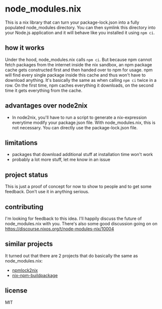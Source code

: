 # node_modules.nix

This is a nix library that can turn your package-lock.json into a fully populated node_modules directory. You can then symlink this directory into your Node.js application and it will behave like you installed it using `npm ci`.

## how it works

Under the hood, node_modules.nix calls `npm ci`. But because npm cannot fetch packages from the internet inside the nix sandbox, an npm package cache gets constructed first and then handed over to npm for usage. npm will find every single package inside this cache and thus won't have to download anything. It's basically the same as when calling `npm ci` twice in a row. On the first time, npm caches everything it downloads, on the second time it gets everything from the cache.

## advantages over node2nix

- In node2nix, you'll have to run a script to generate a nix-expression everytime modify your package.json file. With node_modules.nix, this is not necessary. You can directly use the package-lock.json file.

## limitations

- packages that download additional stuff at installation time won't work
- probably a lot more stuff, let me know in an issue

## project status

This is just a proof of concept for now to show to people and to get some feedback. Don't use it in anything serious.

## contributing

I'm looking for feedback to this idea. I'll happily discuss the future of node_modules.nix with you.
There's also some good discussion going on on https://discourse.nixos.org/t/node-modules-nix/10004

## similar projects

It turned out that there are 2 projects that do basically the same as node_modules.nix:

- [npmlock2nix](https://github.com/tweag/npmlock2nix)
- [nix-npm-buildpackage](https://github.com/serokell/nix-npm-buildpackage)

## license

MIT

